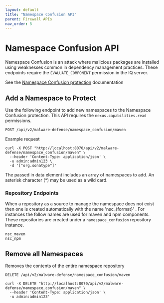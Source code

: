 ```yaml
---
layout: default
title: "Namespace Confusion API"
parent: Firewall APIs
nav_order: 5
---
```


# Namespace Confusion API

Namespace Confusion is an attack where malicious packages are installed using weaknesses common in dependency management practices. These endpoints require the `EVALUATE_COMPONENT` permission in the IQ server.

See the [Namespace Confusion protection](#UUID-53279c26-0859-f790-35e9-7d43cfff316d) documentation

## Add a Namespace to Protect

Use the following endpoint to add new namespaces to the Namespace Confusion protection. This API requires the `nexus.capabilities.read` permissions.

```
POST /api/v2/malware-defense/namespace_confusion/maven
```

Example request

```
curl -X POST "http://localhost:8070/api/v2/malware-defense/namespace_confusion/maven" \
  --header 'Content-Type: application/json' \
  -u admin:admin123 \
  -d '["org.sonatype"]'
```

The passed in data element includes an array of namespaces to add. An asterisk character (*) may be used as a wild card.

### Repository Endpoints

When a repository as a source to manage the namespace does not exist then one is created automatically with the name 'nsc_{format}' . For instances the follow names are used for maven and npm components. These repositories are created under a `namespace_confusion` repository instance.

```
nsc_maven
nsc_npm
```

## Remove all Namespaces

Removes the contents of the entire namespace repository

```
DELETE /api/v2/malware-defense/namespace_confusion/maven
```

```
curl -X DELETE "http://localhost:8070/api/v2/malware-defense/namespace_confusion/maven" \
  --header 'Content-Type: application/json' \
  -u admin:admin123'
```
